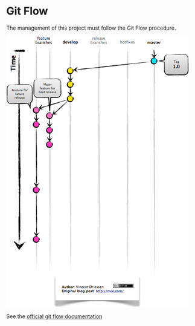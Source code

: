 # Git Flow

The management of this project must follow the Git Flow procedure.

![git flow](./assets/gitflow.png)

See the [official git flow documentation](https://datasift.github.io/gitflow/IntroducingGitFlow.html) 
